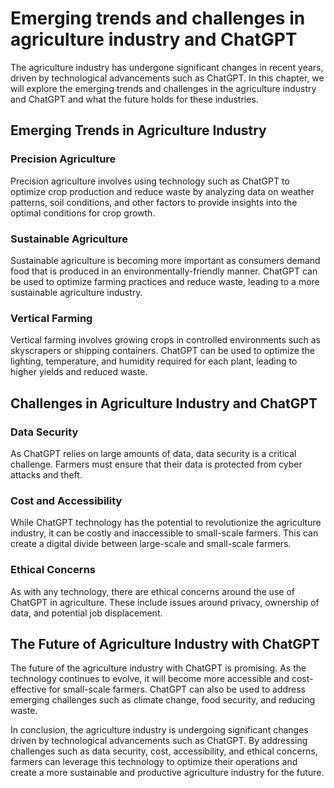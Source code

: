 Emerging trends and challenges in agriculture industry and ChatGPT
==========================================================================================================================

The agriculture industry has undergone significant changes in recent years, driven by technological advancements such as ChatGPT. In this chapter, we will explore the emerging trends and challenges in the agriculture industry and ChatGPT and what the future holds for these industries.

Emerging Trends in Agriculture Industry
---------------------------------------

### Precision Agriculture

Precision agriculture involves using technology such as ChatGPT to optimize crop production and reduce waste by analyzing data on weather patterns, soil conditions, and other factors to provide insights into the optimal conditions for crop growth.

### Sustainable Agriculture

Sustainable agriculture is becoming more important as consumers demand food that is produced in an environmentally-friendly manner. ChatGPT can be used to optimize farming practices and reduce waste, leading to a more sustainable agriculture industry.

### Vertical Farming

Vertical farming involves growing crops in controlled environments such as skyscrapers or shipping containers. ChatGPT can be used to optimize the lighting, temperature, and humidity required for each plant, leading to higher yields and reduced waste.

Challenges in Agriculture Industry and ChatGPT
----------------------------------------------

### Data Security

As ChatGPT relies on large amounts of data, data security is a critical challenge. Farmers must ensure that their data is protected from cyber attacks and theft.

### Cost and Accessibility

While ChatGPT technology has the potential to revolutionize the agriculture industry, it can be costly and inaccessible to small-scale farmers. This can create a digital divide between large-scale and small-scale farmers.

### Ethical Concerns

As with any technology, there are ethical concerns around the use of ChatGPT in agriculture. These include issues around privacy, ownership of data, and potential job displacement.

The Future of Agriculture Industry with ChatGPT
-----------------------------------------------

The future of the agriculture industry with ChatGPT is promising. As the technology continues to evolve, it will become more accessible and cost-effective for small-scale farmers. ChatGPT can also be used to address emerging challenges such as climate change, food security, and reducing waste.

In conclusion, the agriculture industry is undergoing significant changes driven by technological advancements such as ChatGPT. By addressing challenges such as data security, cost, accessibility, and ethical concerns, farmers can leverage this technology to optimize their operations and create a more sustainable and productive agriculture industry for the future.
